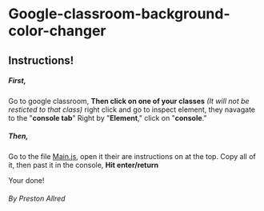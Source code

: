 # Google-classroom-background-color-changer
## Instructions!
##### First,
Go to google classroom,
**Then click on one of your classes** *(It will not be resticted to that class)*
right click and go to inspect element,
they navagate to the "**console tab**" Right by "**Element**," click on "**console**."

##### Then,
Go to the file [Main.js](main.js), open it their are instructions on at the top.
Copy all of it,
then past it in the console,
**Hit enter/return**

Your done!

###### By Preston Allred
